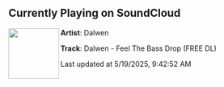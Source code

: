 ## Currently Playing on SoundCloud

[<img align="left" width="100" src="https://i1.sndcdn.com/artworks-SrW6F9IEwIx1wYlJ-esByrw-t500x500.jpg">](https://soundcloud.com/dalwendj/dalwen-feel-the-bass-drop)

**Artist**: Dalwen 

**Track**: Dalwen - Feel The Bass Drop (FREE DL)

Last updated at 5/19/2025, 9:42:52 AM
